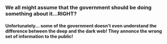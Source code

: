 ### We all might assume that the government should be doing something about it...RIGHT?

<h4> Unfortunately... some of the government doesn't even understand the difference between the deep and the dark web! They annonce the wrong set
of information to the public! </h4>